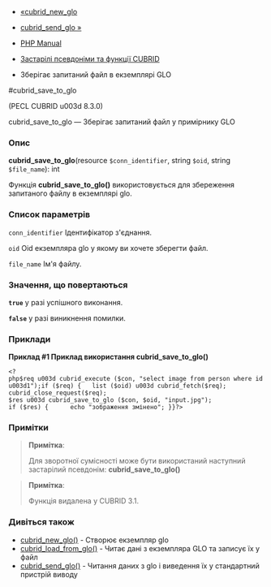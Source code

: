 - [«cubrid_new_glo](function.cubrid-new-glo.md)
- [cubrid_send_glo »](function.cubrid-send-glo.md)

- [PHP Manual](index.md)
- [Застарілі псевдоніми та функції CUBRID](oldaliases.cubrid.md)
- Зберігає запитаний файл в екземплярі GLO

#cubrid_save_to_glo

(PECL CUBRID u003d 8.3.0)

cubrid_save_to_glo — Зберігає запитаний файл у примірнику GLO

### Опис

**cubrid_save_to_glo**(resource `$conn_identifier`, string `$oid`,
string `$file_name`): int

Функція **cubrid_save_to_glo()** використовується для збереження
запитаного файлу в екземплярі glo.

### Список параметрів

`conn_identifier`
Ідентифікатор з'єднання.

`oid`
Oid екземпляра glo у якому ви хочете зберегти файл.

`file_name`
Ім'я файлу.

### Значення, що повертаються

**`true`** у разі успішного виконання.

**`false`** у разі виникнення помилки.

### Приклади

**Приклад #1 Приклад використання **cubrid_save_to_glo()****

` <?php$req u003d cubrid_execute ($con, "select image from person where idu003d1");if ($req) {   list ($oid) u003d cubrid_fetch($req); cubrid_close_request($req); $res u003d cubrid_save_to_glo ($con, $oid, "input.jpg"); if ($res) {      echo "зображення змінено"; }}?> `

### Примітки

> **Примітка**:
>
> Для зворотної сумісності може бути використаний наступний застарілий
> псевдонім: **cubrid_save_to_glo()**

> **Примітка**:
>
> Функція видалена у CUBRID 3.1.

### Дивіться також

- [cubrid_new_glo()](function.cubrid-new-glo.md) - Створює екземпляр
glo
- [cubrid_load_from_glo()](function.cubrid-load-from-glo.md) -
Читає дані з екземпляра GLO та записує їх у файл
- [cubrid_send_glo()](function.cubrid-send-glo.md) - Читання даних
з glo і виведення їх у стандартний пристрій виводу
